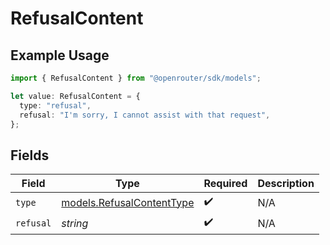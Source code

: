 # RefusalContent

## Example Usage

```typescript
import { RefusalContent } from "@openrouter/sdk/models";

let value: RefusalContent = {
  type: "refusal",
  refusal: "I'm sorry, I cannot assist with that request",
};
```

## Fields

| Field                                                        | Type                                                         | Required                                                     | Description                                                  |
| ------------------------------------------------------------ | ------------------------------------------------------------ | ------------------------------------------------------------ | ------------------------------------------------------------ |
| `type`                                                       | [models.RefusalContentType](../models/refusalcontenttype.md) | :heavy_check_mark:                                           | N/A                                                          |
| `refusal`                                                    | *string*                                                     | :heavy_check_mark:                                           | N/A                                                          |